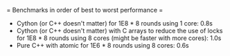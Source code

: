 = Benchmarks in order of best to worst performance =
* Cython (or C++ doesn't matter) for 1E8 * 8 rounds using 1 core: 0.8s
* Cython (or C++ doesn't matter) with C arrays to reduce the use of locks for 1E8 * 8 rounds using 8 cores (might be faster with more cores): 1.0s
* Pure C++ with atomic for 1E6 * 8 rounds using 8 cores: 0.6s
